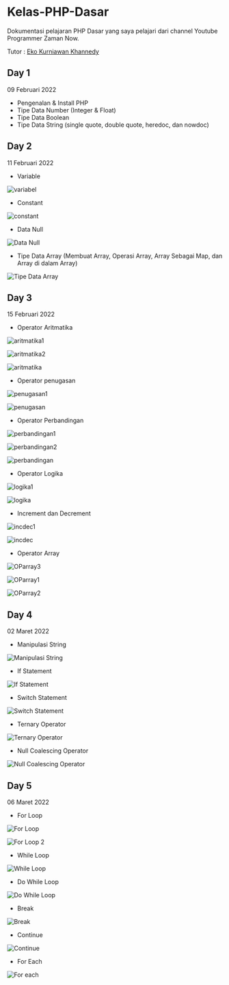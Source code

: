 # Kelas-PHP-Dasar
Dokumentasi pelajaran PHP Dasar yang saya pelajari dari channel Youtube Programmer Zaman Now.

Tutor : [Eko Kurniawan Khannedy](https://www.youtube.com/c/ProgrammerZamanNow/about)

## Day 1
09 Februari 2022

- Pengenalan & Install PHP
- Tipe Data Number (Integer & Float)
- Tipe Data Boolean
- Tipe Data String (single quote, double quote, heredoc, dan nowdoc)

## Day 2
11 Februari 2022

- Variable

![variabel](/Day2/Variable.jpg)
- Constant

![constant](/Day2/Constant.jpg)
- Data Null

![Data Null](/Day2/DataNull.jpg)

- Tipe Data Array (Membuat Array, Operasi Array, Array Sebagai Map, dan Array di dalam Array)

![Tipe Data Array](/Day2/Array1.jpg)

## Day 3
15 Februari 2022

- Operator Aritmatika

![aritmatika1](/Day3/OParitmatika1.jpg)

![aritmatika2](/Day3/OParitmatika2.jpg)

![aritmatika](/Day3/OParitmatika.jpg)
- Operator penugasan

![penugasan1](/Day3/OPpenugasan1.jpg)

![penugasan](/Day3/OPpenugasan.jpg)
- Operator Perbandingan

![perbandingan1](/Day3/OPperbandingan1.jpg)

![perbandingan2](/Day3/OPperbandingan2.jpg)

![perbandingan](/Day3/OPperbandingan.jpg)
- Operator Logika

![logika1](/Day3/OPlogika1.jpg)

![logika](/Day3/OPlogika.jpg)
- Increment dan Decrement

![incdec1](/Day3/incdecrement1.jpg)

![incdec](/Day3/incdecrement.jpg)
- Operator Array

![OParray3](/Day3/OParray3.jpg)

![OParray1](/Day3/OParray1.jpg)

![OParray2](/Day3/OParray2.jpg)

## Day 4
02 Maret 2022

- Manipulasi String

![Manipulasi String](/Day4/manipulasiString.jpg)
- If Statement

![If Statement](/Day4/ifStatement.jpg)
- Switch Statement

![Switch Statement](/Day4/switchStatement.jpg)
- Ternary Operator

![Ternary Operator](/Day4/ternaryOperator.jpg)
- Null Coalescing Operator

![Null Coalescing Operator](/Day4/nullcoalescingoperator.jpg)

## Day 5
06 Maret 2022

- For Loop

![For Loop](/Day5/for1.jpg)

![For Loop 2](/Day5/for2.jpg)
- While Loop

![While Loop](/Day5/while.jpg)
- Do While Loop

![Do While Loop](/Day5/dowhile.jpg)
- Break

![Break](/Day5/break.jpg)
- Continue

![Continue](/Day5/continue.jpg)
- For Each

![For each](/Day5/foreach.jpg)


